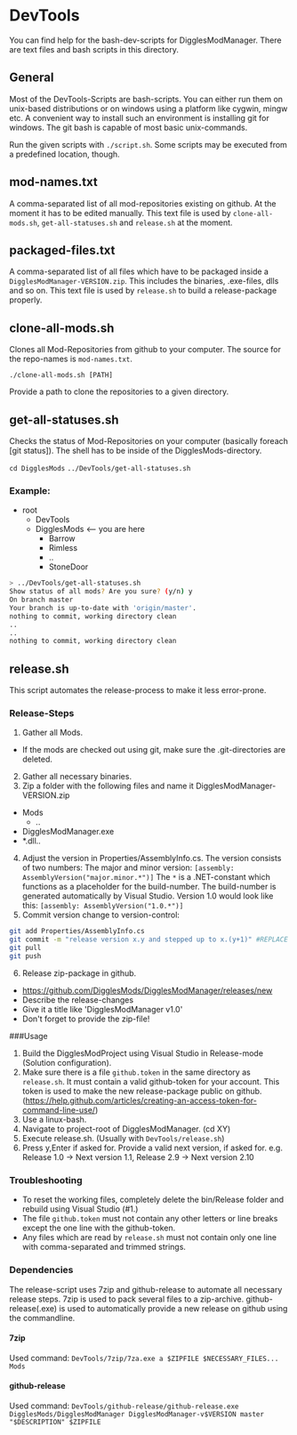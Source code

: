 # DevTools
You can find help for the bash-dev-scripts for DigglesModManager. There are text files and bash scripts in this directory.

## General
Most of the DevTools-Scripts are bash-scripts. You can either run them on unix-based distributions or on windows using a platform like cygwin, mingw etc. A convenient way
to install such an environment is installing git for windows. The git bash is capable of most basic unix-commands.

Run the given scripts with `./script.sh`. Some scripts may be executed from a predefined location, though.

## mod-names.txt
A comma-separated list of all mod-repositories existing on github. At the moment it has to be edited manually. This text file is used
by `clone-all-mods.sh`, `get-all-statuses.sh` and `release.sh` at the moment.

## packaged-files.txt
A comma-separated list of all files which have to be packaged inside a `DigglesModManager-VERSION.zip`. This includes the binaries, .exe-files, dlls and so on.
This text file is used by `release.sh` to build a release-package properly.

## clone-all-mods.sh
Clones all Mod-Repositories from github to your computer. The source for the repo-names is `mod-names.txt`.

`./clone-all-mods.sh [PATH]`

Provide a path to clone the repositories to a given directory.

## get-all-statuses.sh
Checks the status of Mod-Repositories on your computer (basically foreach \[git status\]). The shell has to be inside of the DigglesMods-directory.

`cd DigglesMods`
`../DevTools/get-all-statuses.sh`

### Example:
- root
  - DevTools
  - DigglesMods <-- you are here
    - Barrow
    - Rimless
    - ..
    - StoneDoor

```bash
> ../DevTools/get-all-statuses.sh
Show status of all mods? Are you sure? (y/n) y
On branch master
Your branch is up-to-date with 'origin/master'.
nothing to commit, working directory clean
..
..
nothing to commit, working directory clean
```

## release.sh
This script automates the release-process to make it less error-prone.

### Release-Steps

1. Gather all Mods.
  - If the mods are checked out using git, make sure the .git-directories are deleted.
2. Gather all necessary binaries.
3. Zip a folder with the following files and name it DigglesModManager-VERSION.zip
  - Mods
    - ..
  - DigglesModManager.exe
  - \*.dll..
4. Adjust the version in Properties/AssemblyInfo.cs. The version consists of two numbers: The major and minor version: `[assembly: AssemblyVersion("major.minor.*")]` The `*` is a .NET-constant which functions as a placeholder for the build-number. The build-number is generated automatically by Visual Studio. Version 1.0 would look like this: `[assembly: AssemblyVersion("1.0.*")]`
5. Commit version change to version-control:
  ```bash
 git add Properties/AssemblyInfo.cs
 git commit -m "release version x.y and stepped up to x.(y+1)" #REPLACE VERSION
 git pull
 git push
  ```
6. Release zip-package in github.
  - https://github.com/DigglesMods/DigglesModManager/releases/new
  - Describe the release-changes
  - Give it a title like 'DigglesModManager v1.0'
  - Don't forget to provide the zip-file!

###Usage

1. Build the DigglesModProject using Visual Studio in Release-mode (Solution configuration).
2. Make sure there is a file `github.token` in the same directory as `release.sh`. It must contain a valid github-token for your account. This token is used to make the new release-package public on github. (https://help.github.com/articles/creating-an-access-token-for-command-line-use/)
2. Use a linux-bash.
3. Navigate to project-root of DigglesModManager. (cd XY)
4. Execute release.sh. (Usually with `DevTools/release.sh`)
5. Press y,Enter if asked for. Provide a valid next version, if asked for. e.g. Release 1.0 -> Next version 1.1, Release 2.9 -> Next version 2.10

### Troubleshooting

 - To reset the working files, completely delete the bin/Release folder and rebuild using Visual Studio (#1.)
 - The file `github.token` must not contain any other letters or line breaks except the one line with the github-token.
 - Any files which are read by `release.sh` must not contain only one line with comma-separated and trimmed strings.

### Dependencies
The release-script uses 7zip and github-release to automate all necessary release steps. 7zip is used to pack several files to a zip-archive. github-release(.exe) is used to automatically provide a new release on github using the commandline.

#### 7zip
Used command:
`DevTools/7zip/7za.exe a $ZIPFILE $NECESSARY_FILES... Mods`

#### github-release
Used command:
`DevTools/github-release/github-release.exe DigglesMods/DigglesModManager DigglesModManager-v$VERSION master "$DESCRIPTION" $ZIPFILE`



